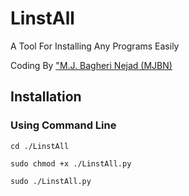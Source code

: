 # LinstAll
A Tool For Installing Any Programs Easily

Coding By <a href="https:mjbn.ir">"M.J. Bagheri Nejad (MJBN)</a>

<h2>Installation</h2>

 <h3>Using Command Line</h3>

    cd ./LinstAll
    
    sudo chmod +x ./LinstAll.py
    
    sudo ./LinstAll.py
